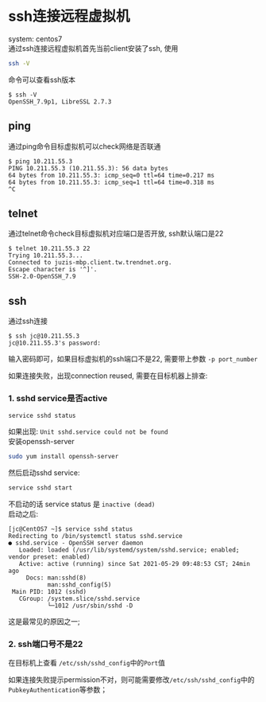 # ssh连接远程虚拟机

system: centos7  
通过ssh连接远程虚拟机首先当前client安装了ssh, 使用
``` bash
ssh -V
```
命令可以查看ssh版本
```
$ ssh -V
OpenSSH_7.9p1, LibreSSL 2.7.3
```

## ping
通过ping命令目标虚拟机可以check网络是否联通
```
$ ping 10.211.55.3
PING 10.211.55.3 (10.211.55.3): 56 data bytes
64 bytes from 10.211.55.3: icmp_seq=0 ttl=64 time=0.217 ms
64 bytes from 10.211.55.3: icmp_seq=1 ttl=64 time=0.318 ms
^C
```

## telnet
通过telnet命令check目标虚拟机对应端口是否开放, ssh默认端口是22
```
$ telnet 10.211.55.3 22
Trying 10.211.55.3...
Connected to juzis-mbp.client.tw.trendnet.org.
Escape character is '^]'.
SSH-2.0-OpenSSH_7.9
```
## ssh 
通过ssh连接
```
$ ssh jc@10.211.55.3 
jc@10.211.55.3's password:
```
输入密码即可，如果目标虚拟机的ssh端口不是22, 需要带上参数 `-p port_number`  

如果连接失败，出现connection reused, 需要在目标机器上排查:  
### 1. sshd service是否active  
``` bash
service sshd status
```
如果出现: `Unit sshd.service could not be found`  
安装openssh-server
``` bash
sudo yum install openssh-server
```
然后启动sshd service:  
``` bash
service sshd start
```
不启动的话 service status 是 `inactive (dead)`  
启动之后:  
```
[jc@CentOS7 ~]$ service sshd status
Redirecting to /bin/systemctl status sshd.service
● sshd.service - OpenSSH server daemon
   Loaded: loaded (/usr/lib/systemd/system/sshd.service; enabled; vendor preset: enabled)
   Active: active (running) since Sat 2021-05-29 09:48:53 CST; 24min ago
     Docs: man:sshd(8)
           man:sshd_config(5)
 Main PID: 1012 (sshd)
   CGroup: /system.slice/sshd.service
           └─1012 /usr/sbin/sshd -D
```
这是最常见的原因之一;

### 2. ssh端口号不是22
在目标机上查看 `/etc/ssh/sshd_config`中的`Port`值

如果连接失败提示permission不对，则可能需要修改`/etc/ssh/sshd_config`中的`PubkeyAuthentication`等参数；


